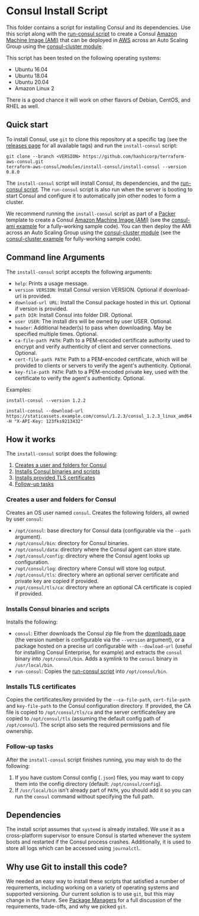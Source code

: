 # Consul Install Script

This folder contains a script for installing Consul and its dependencies. Use this script along with the
[run-consul script](https://github.com/hashicorp/terraform-aws-consul/tree/master/modules/run-consul) to create a Consul [Amazon Machine Image 
(AMI)](http://docs.aws.amazon.com/AWSEC2/latest/UserGuide/AMIs.html) that can be deployed in 
[AWS](https://aws.amazon.com/) across an Auto Scaling Group using the [consul-cluster module](https://github.com/hashicorp/terraform-aws-consul/tree/master/modules/consul-cluster).

This script has been tested on the following operating systems:

* Ubuntu 16.04
* Ubuntu 18.04
* Ubuntu 20.04
* Amazon Linux 2

There is a good chance it will work on other flavors of Debian, CentOS, and RHEL as well.



## Quick start

<!-- TODO: update the clone URL to the final URL when this Module is released -->

To install Consul, use `git` to clone this repository at a specific tag (see the [releases page](../../../../releases) 
for all available tags) and run the `install-consul` script:

```
git clone --branch <VERSION> https://github.com/hashicorp/terraform-aws-consul.git
terraform-aws-consul/modules/install-consul/install-consul --version 0.8.0
```

The `install-consul` script will install Consul, its dependencies, and the [run-consul script](https://github.com/hashicorp/terraform-aws-consul/tree/master/modules/run-consul).
The `run-consul` script is also run when the server is booting to start Consul and configure it to automatically 
join other nodes to form a cluster.

We recommend running the `install-consul` script as part of a [Packer](https://www.packer.io/) template to create a
Consul [Amazon Machine Image (AMI)](http://docs.aws.amazon.com/AWSEC2/latest/UserGuide/AMIs.html) (see the 
[consul-ami example](https://github.com/hashicorp/terraform-aws-consul/tree/master/examples/consul-ami) for a fully-working sample code). You can then deploy the AMI across an Auto 
Scaling Group using the [consul-cluster module](https://github.com/hashicorp/terraform-aws-consul/tree/master/modules/consul-cluster) (see the [consul-cluster 
example](https://github.com/hashicorp/terraform-aws-consul/tree/master/examples/root-example) for fully-working sample code).




## Command line Arguments

The `install-consul` script accepts the following arguments:

* `help`: Prints a usage message.
* `version VERSION`: Install Consul version VERSION. Optional if download-url is provided.
* `download-url URL`: Install the Consul package hosted in this url. Optional if version is provided.
* `path DIR`: Install Consul into folder DIR. Optional.
* `user USER`: The install dirs will be owned by user USER. Optional.
* `header`: Additional header(s) to pass when downloading. May be specified multiple times. Optional.
* `ca-file-path PATH`: Path to a PEM-encoded certificate authority used to encrypt and verify authenticity of client and server connections. Optional.
* `cert-file-path PATH`: Path to a PEM-encoded certificate, which will be provided to clients or servers to verify the agent's authenticity. Optional.
* `key-file-path PATH`: Path to a PEM-encoded private key, used with the certificate to verify the agent's authenticity. Optional.

Examples:

```
install-consul --version 1.2.2
```

```
install-consul --download-url https://staticassets.example.com/consul/1.2.3/consul_1.2.3_linux_amd64.zip -H "X-API-Key: 123fks9213432"
```


## How it works

The `install-consul` script does the following:

1. [Creates a user and folders for Consul](#create-a-user-and-folders-for-consul)
1. [Installs Consul binaries and scripts](#install-consul-binaries-and-scripts)
1. [Installs provided TLS certificates](#install-tls-certificates)
1. [Follow-up tasks](#follow-up-tasks)


### Creates a user and folders for Consul

Creates an OS user named `consul`. Creates the following folders, all owned by user `consul`:

* `/opt/consul`: base directory for Consul data (configurable via the `--path` argument).
* `/opt/consul/bin`: directory for Consul binaries.
* `/opt/consul/data`: directory where the Consul agent can store state.
* `/opt/consul/config`: directory where the Consul agent looks up configuration.
* `/opt/consul/log`: directory where Consul will store log output.
* `/opt/consul/tls`: directory where an optional server certificate and private key are copied if provided.
* `/opt/consul/tls/ca`: directory where an optional CA certificate is copied if provided.


### Installs Consul binaries and scripts

Installs the following:

* `consul`: Either downloads the Consul zip file from the [downloads page](https://www.consul.io/downloads.html) (the version
  number is configurable via the `--version` argument), or a package hosted on a precise url configurable with `--dowload-url`
  (useful for installing Consul Enterprise, for example) and extracts the `consul` binary into `/opt/consul/bin`. Adds a
  symlink to the `consul` binary in `/usr/local/bin`.
* `run-consul`: Copies the [run-consul script](https://github.com/hashicorp/terraform-aws-consul/tree/master/modules/run-consul) into `/opt/consul/bin`.

### Installs TLS certificates

Copies the certificates/key provided by the `--ca-file-path`, `cert-file-path` and `key-file-path` to the Consul
configuration directory. If provided, the CA file is copied to `/opt/consul/tls/ca` and the server certificate/key
are copied to `/opt/consul/tls` (assuming the default config path of `/opt/consul`). The script also sets the
required permissions and file ownership.

### Follow-up tasks

After the `install-consul` script finishes running, you may wish to do the following:

1. If you have custom Consul config (`.json`) files, you may want to copy them into the config directory (default:
   `/opt/consul/config`).
1. If `/usr/local/bin` isn't already part of `PATH`, you should add it so you can run the `consul` command without
   specifying the full path.



## Dependencies

The install script assumes that `systemd` is already installed.  We use it as a cross-platform supervisor to ensure Consul is started
whenever the system boots and restarted if the Consul process crashes.  Additionally, it is used to store all logs which can be accessed
using `journalctl`.



## Why use Git to install this code?

We needed an easy way to install these scripts that satisfied a number of requirements, including working on a variety 
of operating systems and supported versioning. Our current solution is to use `git`, but this may change in the future.
See [Package Managers](https://github.com/hashicorp/terraform-aws-consul/tree/master/_docs/package-managers.md) for a full discussion of the requirements, trade-offs, and why we
picked `git`.

